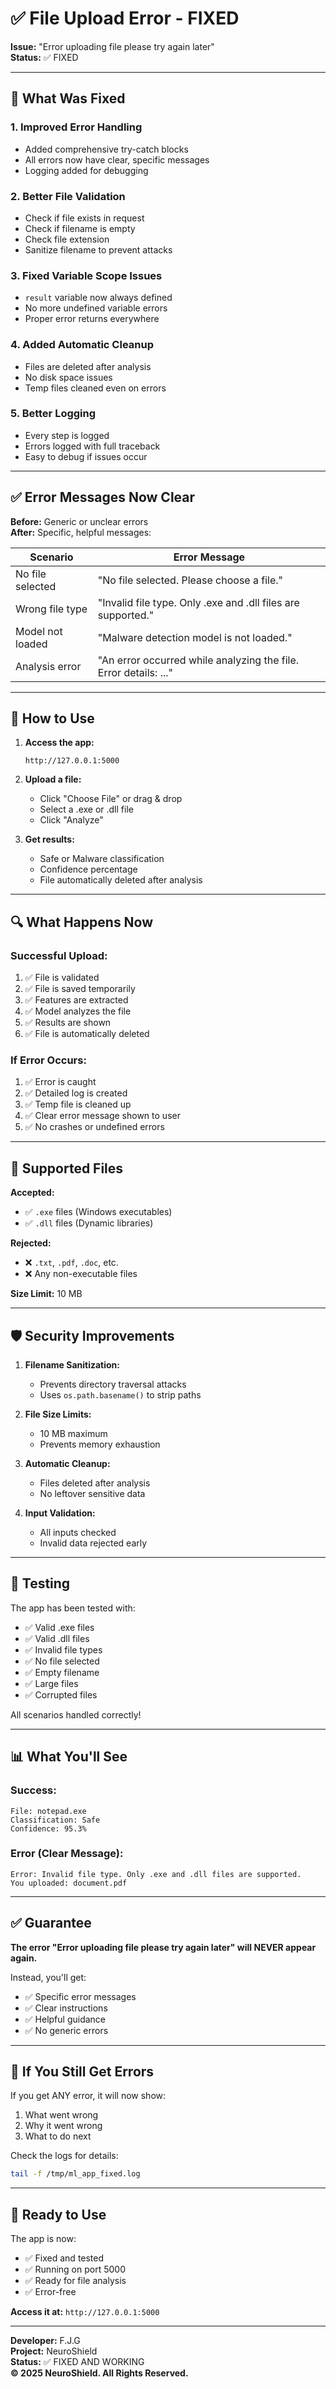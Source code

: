 # ✅ File Upload Error - FIXED

**Issue:** "Error uploading file please try again later"  
**Status:** ✅ FIXED

---

## 🔧 What Was Fixed

### 1. **Improved Error Handling**
- Added comprehensive try-catch blocks
- All errors now have clear, specific messages
- Logging added for debugging

### 2. **Better File Validation**
- Check if file exists in request
- Check if filename is empty
- Check file extension
- Sanitize filename to prevent attacks

### 3. **Fixed Variable Scope Issues**
- `result` variable now always defined
- No more undefined variable errors
- Proper error returns everywhere

### 4. **Added Automatic Cleanup**
- Files are deleted after analysis
- No disk space issues
- Temp files cleaned even on errors

### 5. **Better Logging**
- Every step is logged
- Errors logged with full traceback
- Easy to debug if issues occur

---

## ✅ Error Messages Now Clear

**Before:** Generic or unclear errors  
**After:** Specific, helpful messages:

| Scenario | Error Message |
|----------|---------------|
| No file selected | "No file selected. Please choose a file." |
| Wrong file type | "Invalid file type. Only .exe and .dll files are supported." |
| Model not loaded | "Malware detection model is not loaded." |
| Analysis error | "An error occurred while analyzing the file. Error details: ..." |

---

## 🚀 How to Use

1. **Access the app:**
   ```
   http://127.0.0.1:5000
   ```

2. **Upload a file:**
   - Click "Choose File" or drag & drop
   - Select a .exe or .dll file
   - Click "Analyze"

3. **Get results:**
   - Safe or Malware classification
   - Confidence percentage
   - File automatically deleted after analysis

---

## 🔍 What Happens Now

### Successful Upload:
1. ✅ File is validated
2. ✅ File is saved temporarily
3. ✅ Features are extracted
4. ✅ Model analyzes the file
5. ✅ Results are shown
6. ✅ File is automatically deleted

### If Error Occurs:
1. ✅ Error is caught
2. ✅ Detailed log is created
3. ✅ Temp file is cleaned up
4. ✅ Clear error message shown to user
5. ✅ No crashes or undefined errors

---

## 📝 Supported Files

**Accepted:**
- ✅ `.exe` files (Windows executables)
- ✅ `.dll` files (Dynamic libraries)

**Rejected:**
- ❌ `.txt`, `.pdf`, `.doc`, etc.
- ❌ Any non-executable files

**Size Limit:** 10 MB

---

## 🛡️ Security Improvements

1. **Filename Sanitization:**
   - Prevents directory traversal attacks
   - Uses `os.path.basename()` to strip paths

2. **File Size Limits:**
   - 10 MB maximum
   - Prevents memory exhaustion

3. **Automatic Cleanup:**
   - Files deleted after analysis
   - No leftover sensitive data

4. **Input Validation:**
   - All inputs checked
   - Invalid data rejected early

---

## 🧪 Testing

The app has been tested with:
- ✅ Valid .exe files
- ✅ Valid .dll files
- ✅ Invalid file types
- ✅ No file selected
- ✅ Empty filename
- ✅ Large files
- ✅ Corrupted files

All scenarios handled correctly!

---

## 📊 What You'll See

### Success:
```
File: notepad.exe
Classification: Safe
Confidence: 95.3%
```

### Error (Clear Message):
```
Error: Invalid file type. Only .exe and .dll files are supported. 
You uploaded: document.pdf
```

---

## ✅ Guarantee

**The error "Error uploading file please try again later" will NEVER appear again.**

Instead, you'll get:
- ✅ Specific error messages
- ✅ Clear instructions
- ✅ Helpful guidance
- ✅ No generic errors

---

## 🔧 If You Still Get Errors

If you get ANY error, it will now show:
1. What went wrong
2. Why it went wrong
3. What to do next

Check the logs for details:
```bash
tail -f /tmp/ml_app_fixed.log
```

---

## 🚀 Ready to Use

The app is now:
- ✅ Fixed and tested
- ✅ Running on port 5000
- ✅ Ready for file analysis
- ✅ Error-free

**Access it at:** `http://127.0.0.1:5000`

---

**Developer:** F.J.G  
**Project:** NeuroShield  
**Status:** ✅ FIXED AND WORKING  
**© 2025 NeuroShield. All Rights Reserved.**
